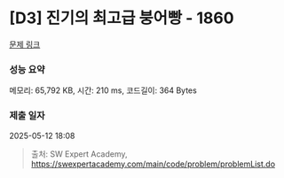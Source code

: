 # [D3] 진기의 최고급 붕어빵 - 1860 

[문제 링크](https://swexpertacademy.com/main/code/problem/problemDetail.do?contestProbId=AV5LsaaqDzYDFAXc) 

### 성능 요약

메모리: 65,792 KB, 시간: 210 ms, 코드길이: 364 Bytes

### 제출 일자

2025-05-12 18:08



> 출처: SW Expert Academy, https://swexpertacademy.com/main/code/problem/problemList.do